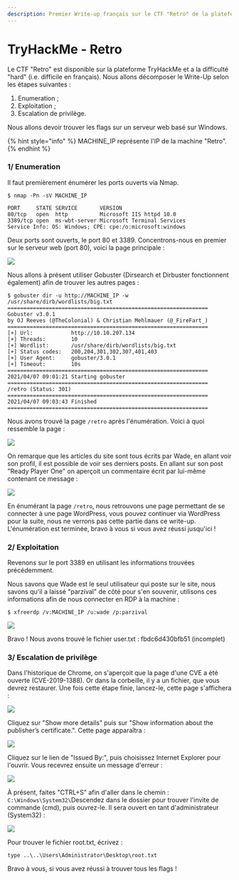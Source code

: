 ```yaml
---
description: Premier Write-up français sur le CTF "Retro" de la plateforme TryHackMe
---
```


# TryHackMe - Retro

Le CTF "Retro" est disponible sur la plateforme TryHackMe et a la difficulté "hard" \(i.e. difficile en français\). Nous allons décomposer le Write-Up selon les étapes suivantes :

1. Enumeration ;
2. Exploitation ;
3. Escalation de privilège.

Nous allons devoir trouver les flags sur un serveur web basé sur Windows.

{% hint style="info" %}
MACHINE\_IP représente l'IP de la machine "Retro".
{% endhint %}

### 1/ Enumeration

Il faut premièrement énumérer les ports ouverts via Nmap.

```text
$ nmap -Pn -sV MACHINE_IP

PORT     STATE SERVICE       VERSION
80/tcp   open  http          Microsoft IIS httpd 10.0
3389/tcp open  ms-wbt-server Microsoft Terminal Services
Service Info: OS: Windows; CPE: cpe:/o:microsoft:windows
```

Deux ports sont ouverts, le port 80 et 3389. Concentrons-nous en premier sur le serveur web \(port 80\), voici la page principale : 

![](../../.gitbook/assets/capturewriteupretro.png)

Nous allons à présent utiliser Gobuster \(Dirsearch et Dirbuster fonctionnent également\) afin de trouver les autres pages : 

```text
$ gobuster dir -u http://MACHINE_IP -w /usr/share/dirb/wordlists/big.txt
===============================================================
Gobuster v3.0.1
by OJ Reeves (@TheColonial) & Christian Mehlmauer (@_FireFart_)
===============================================================
[+] Url:            http://10.10.207.134
[+] Threads:        10
[+] Wordlist:       /usr/share/dirb/wordlists/big.txt
[+] Status codes:   200,204,301,302,307,401,403
[+] User Agent:     gobuster/3.0.1
[+] Timeout:        10s
===============================================================
2021/04/07 09:01:21 Starting gobuster
===============================================================                                                   
/retro (Status: 301)
===============================================================
2021/04/07 09:03:43 Finished                                                                                      
=============================================================== 
```

Nous avons trouvé la page `/retro` après l'énumération. Voici à quoi ressemble la page :

![](../../.gitbook/assets/captureretrowtf.png)

On remarque que les articles du site sont tous écrits par Wade, en allant voir son profil, il est possible de voir ses derniers posts. En allant sur son post "Ready Player One" on aperçoit un commentaire écrit par lui-même contenant ce message : 

![](../../.gitbook/assets/capturecommentretro.png)

En énumérant la page `/retro`, nous retrouvons une page permettant de se connecter à une page WordPress, vous pouvez continuer via WordPress pour la suite, nous ne verrons pas cette partie dans ce write-up. L'énumération est terminée, bravo à vous si vous avez réussi jusqu'ici ! 

### 2/ Exploitation

Revenons sur le port 3389 en utilisant les informations trouvées précédemment.

Nous savons que Wade est le seul utilisateur qui poste sur le site, nous savons qu'il a laissé "parzival" de côté pour s'en souvenir, utilisons ces informations afin de nous connecter en RDP à la machine :

`$ xfreerdp /v:MACHINE_IP /u:wade /p:parzival`



![](../../.gitbook/assets/capturerdpretro.png)

Bravo ! Nous avons trouvé le fichier user.txt : fbdc6d430bfb51 \(incomplet\)

### 3/ Escalation de privilège

Dans l'historique de Chrome, on s'aperçoit que la page d'une CVE a été ouverte \(CVE-2019-1388\). Or dans la corbeille, il y a un fichier, que vous devrez restaurer. Une fois cette étape finie, lancez-le, cette page s'affichera : 

![](../../.gitbook/assets/capturehhpdretro.png)

Cliquez sur "Show more details" puis sur "Show information about the publisher’s certificate.". Cette page apparaîtra : 

![](../../.gitbook/assets/captureretroctf.png)

Cliquez sur le lien de "Issued By:", puis choisissez Internet Explorer pour l'ouvrir. Vous recevrez ensuite un message d'erreur :  

![](../../.gitbook/assets/1_4ausemjtxwzknlqp4biffa.png)

À présent, faites "CTRL+S" afin d'aller dans le chemin : `C:\Windows\System32\`Descendez dans le dossier pour trouver l'invite de commande \(cmd\), puis ouvrez-le. Il sera ouvert en tant d'administrateur \(System32\) :

![](../../.gitbook/assets/1_altzqgvz52ji1kofy_hedq.png)

Pour trouver le fichier root.txt, écrivez : 

`type ..\..\Users\Administrator\Desktop\root.txt`

Bravo à vous, si vous avez réussi à trouver tous les flags ! 

